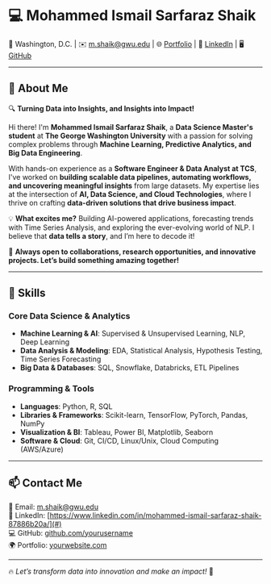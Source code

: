 # 💻 Mohammed Ismail Sarfaraz Shaik  

📍 Washington, D.C. | ✉️ m.shaik@gwu.edu | 🌐 [Portfolio](#) | 🔗 [LinkedIn](#) | 🖥️ [GitHub](#)  

---

## 🚀 About Me  

🔍 **Turning Data into Insights, and Insights into Impact!**  

Hi there! I'm **Mohammed Ismail Sarfaraz Shaik**, a **Data Science Master's student** at **The George Washington University** with a passion for solving complex problems through **Machine Learning, Predictive Analytics, and Big Data Engineering**.  

With hands-on experience as a **Software Engineer & Data Analyst at TCS**, I've worked on **building scalable data pipelines, automating workflows, and uncovering meaningful insights** from large datasets. My expertise lies at the intersection of **AI, Data Science, and Cloud Technologies**, where I thrive on crafting **data-driven solutions that drive business impact**.  

💡 **What excites me?** Building AI-powered applications, forecasting trends with Time Series Analysis, and exploring the ever-evolving world of NLP. I believe that **data tells a story**, and I’m here to decode it!  

🚀 **Always open to collaborations, research opportunities, and innovative projects. Let’s build something amazing together!**  

---

## 🔧 Skills  

### **Core Data Science & Analytics**  
- **Machine Learning & AI**: Supervised & Unsupervised Learning, NLP, Deep Learning  
- **Data Analysis & Modeling**: EDA, Statistical Analysis, Hypothesis Testing, Time Series Forecasting  
- **Big Data & Databases**: SQL, Snowflake, Databricks, ETL Pipelines  

### **Programming & Tools**  
- **Languages**: Python, R, SQL  
- **Libraries & Frameworks**: Scikit-learn, TensorFlow, PyTorch, Pandas, NumPy  
- **Visualization & BI**: Tableau, Power BI, Matplotlib, Seaborn  
- **Software & Cloud**: Git, CI/CD, Linux/Unix, Cloud Computing (AWS/Azure)  

---

## 📫 Contact Me  

📧 Email: [m.shaik@gwu.edu](mailto:m.shaik@gwu.edu)  
🔗 LinkedIn: [https://www.linkedin.com/in/mohammed-ismail-sarfaraz-shaik-87886b20a/](#)  
💻 GitHub: [github.com/yourusername](#)  
🌍 Portfolio: [yourwebsite.com](#)  

---

🔥 *Let’s transform data into innovation and make an impact!* 🚀  
